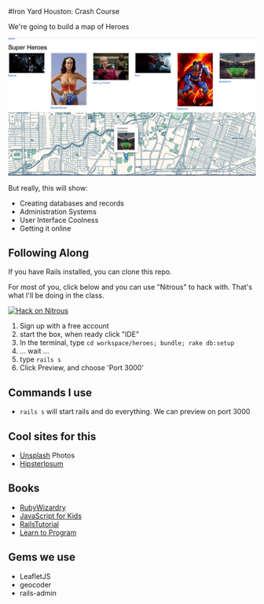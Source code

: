 #Iron Yard Houston: Crash Course

We're going to build a map of Heroes

![screenshot](superheroes.png)

But really, this will show:

* Creating databases and records
* Administration Systems
* User Interface Coolness
* Getting it online

## Following Along

If you have Rails installed, you can clone this repo. 

For most of you, click below and you can use "Nitrous" to hack with. That's what
I'll be doing in the class.


[![Hack on Nitrous](https://d3o0mnbgv6k92a.cloudfront.net/assets/hack-l-v1-d464cf470a5da050619f6f247a1017ec.png)](https://www.nitrous.io/hack_button?source=embed&runtime=rails&repo=tiy-hou-q2-2015-rails%2fsuperheroes-crashcourse)

1. Sign up with a free account
2. start the box, when ready click "IDE"
3. In the terminal, type `cd workspace/heroes; bundle; rake db:setup`
4. ... wait ...
5. type `rails s`
6. Click Preview, and choose 'Port 3000'

## Commands I use

* `rails s` will start rails and do everything. We can preview on port 3000

## Cool sites for this

* [Unsplash](https://unsplash.com/) Photos
* [HipsterIpsum](http://hipsum.co)

## Books

* [RubyWizardry](http://www.nostarch.com/rubywizardry)
* [JavaScript for Kids](http://www.nostarch.com/jsforkids)
* [RailsTutorial](https://www.railstutorial.org/)
* [Learn to Program](http://www.amazon.com/Program-Second-Edition-Facets-Series/dp/1934356360)

## Gems we use

* LeafletJS
* geocoder
* rails-admin


